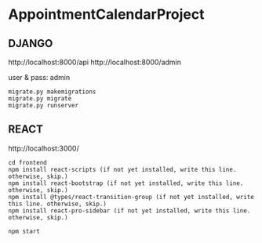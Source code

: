﻿# AppointmentCalendarProject

## DJANGO
http://localhost:8000/api
http://localhost:8000/admin

user & pass: admin

```
migrate.py makemigrations
migrate.py migrate
migrate.py runserver
```

## REACT
http://localhost:3000/
```
cd frontend
npm install react-scripts (if not yet installed, write this line. otherwise, skip.)
npm install react-bootstrap (if not yet installed, write this line. otherwise, skip.)
npm install @types/react-transition-group (if not yet installed, write this line. otherwise, skip.)
npm install react-pro-sidebar (if not yet installed, write this line. otherwise, skip.)

npm start

```

